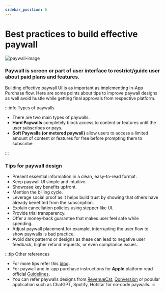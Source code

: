 ```yaml
---
sidebar_position: 5
---
```


# Best practices to build effective paywall

![paywall-image](/img/about-in-app-purchase/paywall.jpg)

### Paywall is screen or part of user interface to restrict/guide user about paid plans and features.
Building effective paywall UI is as important as implementing In-App Purchase flow.
Here are some points about tips to improve paywall designs as well avoid hustle while getting final approvals from respective platform.

:::info Types of paywalls

- There are two main types of paywalls.
- **Hard Paywalls** completely block access to content or features until the user subscribes or pays.
- **Soft Paywalls (or metered paywall)** allow users to access a limited amount of content or features for free before prompting them to subscribe

:::

###  Tips for paywall design

- Present essential information in a clean, easy-to-read format.
- Keep paywall UI simple and intuitive.
- Showcase key benefits upfront.
- Mention the billing cycle.
- Leverage social proof as it helps build trust by showing that others have already benefited from the subscription.
- Explain cancellation policies using stepper like UI.
- Provide trial transparency.
- Offer a money-back guarantee that makes user feel safe while spending.
- Adjust paywall placement,for example, interrupting the user flow to show paywalls is bad practice.
- Avoid dark patterns or designs as these can lead to negative user feedback, higher refund requests, or even compliance issues.


:::tip Other references
- For more tips refer this [blog](https://qonversion.io/blog/paywall-design-uiux-examples/).
- For paywall and in-app purchase instructions for **Apple** platform read official [Guidelines](https://developer.apple.com/design/human-interface-guidelines/in-app-purchase).
- You can refer paywalls designs from [RevenueCat](https://www.revenuecat.com/feature/paywalls/), [Qonversion](https://qonversion.io/paywall-gallery?) or popular application such as ChatGPT, Spotify, Hotstar  for no-code paywalls.
::: 
